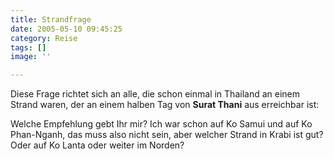 ```yaml
---
title: Strandfrage
date: 2005-05-10 09:45:25
category: Reise
tags: []
image: ''

---
```


Diese Frage richtet sich an alle, die schon einmal in Thailand an einem Strand waren, der an einem halben Tag von **Surat Thani** aus erreichbar ist:

Welche Empfehlung gebt Ihr mir? Ich war schon auf Ko Samui und auf Ko Phan-Nganh, das muss also nicht sein, aber welcher Strand in Krabi ist gut? Oder auf Ko Lanta oder weiter im Norden?
